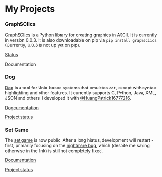 # My Projects


### GraphSCIIcs

[GraphSCIIcs](https://github.com/apawate/graphsciics) is a Python library for creating graphics in ASCII. It is currently in version 0.0.3. It is also downloadable on pip via `pip install graphsciics` (Currently, 0.0.3 is not up yet on pip). 

[Status](apawate.github.io/status#graphsciics)

[Documentation](github.com/apawate/graphsciics#readme)


### Dog

[Dog](https://github.com/HuangPatrick16777216/dog) is a tool for Unix-based systems that emulates `cat`, except with syntax highlighting and other features. It currently supports C, Python, Java, XML, JSON and others. I developed it with [@HuangPatrick16777216](https://github.com/HuangPatrick16777216). 

[Dogcumentation](https://github.com/HuangPatrick16777216/dog/blob/main/README.md)

[Project status](https://apawate.github.io/status#Dog)



### Set Game
The [set game](https://github.com/apawate/Python3-Set-Game-2021) is now public! After a long hiatus, development will restart - first, primarily focusing on the [nightmare bug](https://github.com/apawate/Python3-Set-Game-2021/commit/b8bce2027e9d09ca5446327035736ee4e18524b0), which (despite me saying otherwise in the link) is still not completely fixed. 

[Documentation](https://github.com/apawate/Python3-Set-Game-2021#readme)

[Project status](https://apawate.github.io/status#set)
